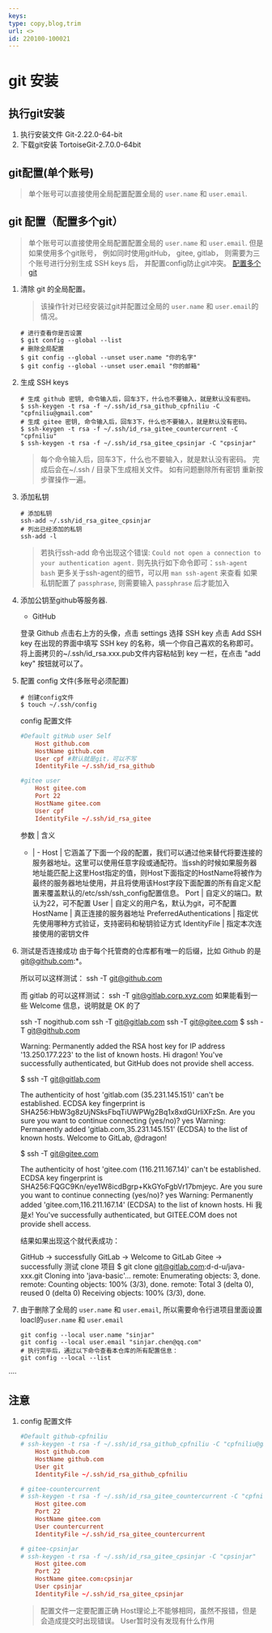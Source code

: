 ```yaml
---
keys: 
type: copy,blog,trim
url: <>
id: 220100-100021
---
```


# git 安装

## 执行git安装

   1. 执行安装文件 Git-2.22.0-64-bit
   2. 下载git安装 TortoiseGit-2.7.0.0-64bit

## git配置(单个账号)

   > 单个账号可以直接使用全局配置配置全局的 `user.name` 和 `user.email`.

## git 配置（配置多个git）

   > 单个账号可以直接使用全局配置配置全局的 `user.name` 和 `user.email`.
   > 但是如果使用多个git账号， 例如同时使用gitHub， gitee, gitlab， 则需要为三个账号进行分别生成 SSH keys 后， 并配置config防止git冲突。
   > [配置多个git](https://www.jianshu.com/p/68578d52470c)

1. 清除 git 的全局配置。

    > 该操作针对已经安装过git并配置过全局的 `user.name` 和 `user.email`的情况。

    ```shell
    # 进行查看你是否设置
    $ git config --global --list
    # 删除全局配置
    $ git config --global --unset user.name "你的名字"
    $ git config --global --unset user.email "你的邮箱"
    ```

2. 生成 SSH keys

    ```shell
    # 生成 github 密钥, 命令输入后，回车3下，什么也不要输入，就是默认没有密码。
    $ ssh-keygen -t rsa -f ~/.ssh/id_rsa_github_cpfniliu -C "cpfniliu@gmail.com"
    # 生成 gitee 密钥, 命令输入后，回车3下，什么也不要输入，就是默认没有密码。
    $ ssh-keygen -t rsa -f ~/.ssh/id_rsa_gitee_countercurrent -C "cpfniliu"
    $ ssh-keygen -t rsa -f ~/.ssh/id_rsa_gitee_cpsinjar -C "cpsinjar"
    ```

    > 每个命令输入后，回车3下，什么也不要输入，就是默认没有密码。
    > 完成后会在~/.ssh / 目录下生成相关文件。
    > 如有问题删除所有密钥 重新按步骤操作一遍。

3. 添加私钥

    ```shell
    # 添加私钥
    ssh-add ~/.ssh/id_rsa_gitee_cpsinjar
    # 列出已经添加的私钥
    ssh-add -l
    ```

    > 若执行ssh-add 命令出现这个错误: `Could not open a connection to your authentication agent.`
    > 则先执行如下命令即可：`ssh-agent bash`
    > 更多关于ssh-agent的细节，可以用 `man ssh-agent` 来查看
    > 如果私钥配置了 `passphrase`, 则需要输入 `passphrase` 后才能加入

4. 添加公钥至github等服务器.

   - GitHub

    登录 Github
    点击右上方的头像，点击 settings
    选择 SSH key
    点击 Add SSH key
    在出现的界面中填写 SSH key 的名称，填一个你自己喜欢的名称即可。
    将上面拷贝的~/.ssh/id_rsa.xxx.pub文件内容粘帖到 key 一栏，在点击 "add key" 按钮就可以了。

5. 配置 config 文件(多账号必须配置)

    ```shell
    # 创建config文件
    $ touch ~/.ssh/config
    ```

    config 配置文件

    ```conf
    #Default gitHub user Self
        Host github.com
        HostName github.com
        User cpf #默认就是git，可以不写
        IdentityFile ~/.ssh/id_rsa_github

    #gitee user
        Host gitee.com
        Port 22
        HostName gitee.com
        User cpf
        IdentityFile ~/.ssh/id_rsa_gitee
    ```

   参数 | 含义
   - | -
   Host | 它涵盖了下面一个段的配置，我们可以通过他来替代将要连接的服务器地址。这里可以使用任意字段或通配符。当ssh的时候如果服务器地址能匹配上这里Host指定的值，则Host下面指定的HostName将被作为最终的服务器地址使用，并且将使用该Host字段下面配置的所有自定义配置来覆盖默认的/etc/ssh/ssh_config配置信息。
   Port | 自定义的端口。默认为22，可不配置
   User | 自定义的用户名，默认为git，可不配置
   HostName | 真正连接的服务器地址
   PreferredAuthentications | 指定优先使用哪种方式验证，支持密码和秘钥验证方式
   IdentityFile | 指定本次连接使用的密钥文件

6. 测试是否连接成功
    由于每个托管商的仓库都有唯一的后缀，比如 Github 的是 git@github.com:*。

    所以可以这样测试：
    ssh -T git@github.com

    而 gitlab 的可以这样测试：
    ssh -T git@gitlab.corp.xyz.com
    如果能看到一些 Welcome 信息，说明就是 OK 的了

    ssh -T nogithub.com
    ssh -T git@gitlab.com
    ssh -T git@gitee.com
    $ ssh -T git@github.com

    Warning: Permanently added the RSA host key for IP address '13.250.177.223' to the list of known hosts.
    Hi dragon! You've successfully authenticated, but GitHub does not provide shell access.

    $ ssh -T git@gitlab.com

    The authenticity of host 'gitlab.com (35.231.145.151)' can't be established.
    ECDSA key fingerprint is SHA256:HbW3g8zUjNSksFbqTiUWPWg2Bq1x8xdGUrliXFzSn.
    Are you sure you want to continue connecting (yes/no)? yes
    Warning: Permanently added 'gitlab.com,35.231.145.151' (ECDSA) to the list of known hosts.
    Welcome to GitLab, @dragon!

    $ ssh -T git@gitee.com 

    The authenticity of host 'gitee.com (116.211.167.14)' can't be established.
    ECDSA key fingerprint is SHA256:FQGC9Kn/eye1W8icdBgrp+KkGYoFgbVr17bmjeyc.
    Are you sure you want to continue connecting (yes/no)? yes
    Warning: Permanently added 'gitee.com,116.211.167.14' (ECDSA) to the list of known hosts.
    Hi 我是x! You've successfully authenticated, but GITEE.COM does not provide shell access.

    结果如果出现这个就代表成功：

    GitHub -> successfully
    GitLab -> Welcome to GitLab
    Gitee -> successfully
    测试 clone 项目
    $ git clone git@gitlab.com:d-d-u/java-xxx.git
    Cloning into 'java-basic'...
    remote: Enumerating objects: 3, done.
    remote: Counting objects: 100% (3/3), done.
    remote: Total 3 (delta 0), reused 0 (delta 0)
    Receiving objects: 100% (3/3), done.

7. 由于删除了全局的 `user.name` 和 `user.email`, 所以需要命令行进项目里面设置loacl的`user.name` 和 `user.email`

    ```shell
    git config --local user.name "sinjar"
    git config --local user.email "sinjar.chen@qq.com"
    # 执行完毕后，通过以下命令查看本仓库的所有配置信息：
    git config --local --list
    ```

····

## 注意

1. config 配置文件

    ```conf
    #Default github-cpfniliu
    # ssh-keygen -t rsa -f ~/.ssh/id_rsa_github_cpfniliu -C "cpfniliu@gmail.com"
        Host github.com
        HostName github.com
        User git
        IdentityFile ~/.ssh/id_rsa_github_cpfniliu

    # gitee-countercurrent
    # ssh-keygen -t rsa -f ~/.ssh/id_rsa_gitee_countercurrent -C "cpfniliu"
        Host gitee.com
        Port 22
        HostName gitee.com
        User countercurrent
        IdentityFile ~/.ssh/id_rsa_gitee_countercurrent

    # gitee-cpsinjar
    # ssh-keygen -t rsa -f ~/.ssh/id_rsa_gitee_cpsinjar -C "cpsinjar"
        Host gitee.com
        Port 22
        HostName gitee.com:cpsinjar
        User cpsinjar
        IdentityFile ~/.ssh/id_rsa_gitee_cpsinjar
    ```

    > 配置文件一定要配置正确
    > Host理论上不能够相同，虽然不报错，但是会造成提交时出现错误。
    > User暂时没有发现有什么作用
